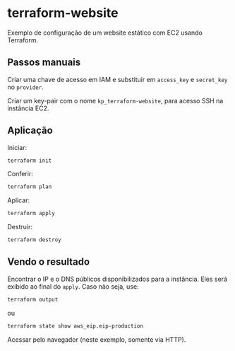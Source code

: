 # terraform-website
Exemplo de configuração de um website estático com EC2 usando Terraform.

## Passos manuais
Criar uma chave de acesso em IAM e substituir em `access_key` e `secret_key` no `provider`.

Criar um key-pair com o nome `kp_terraform-website`, para acesso SSH na instância EC2.

## Aplicação
Iniciar:
```bash
terraform init
```

Conferir:
```bash
terraform plan
```

Aplicar:
```bash
terraform apply
```

Destruir:
```bash
terraform destroy
```

## Vendo o resultado
Encontrar o IP e o DNS públicos disponibilizados para a instância. Eles será exibido ao final do `apply`. Caso não seja, use:

```bash
terraform output
```

ou

```bash
terraform state show aws_eip.eip-production
```

Acessar pelo navegador (neste exemplo, somente via HTTP).

